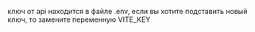 ключ от api находится в файле .env, если вы хотите подставить новый ключ, то замените переменную VITE_KEY


